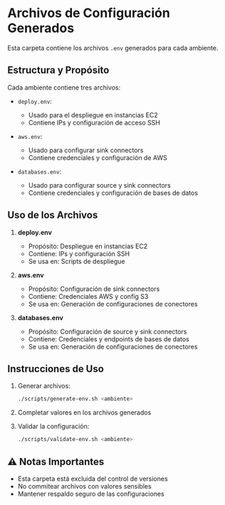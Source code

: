 # Archivos de Configuración Generados

Esta carpeta contiene los archivos `.env` generados para cada ambiente.

## Estructura y Propósito

Cada ambiente contiene tres archivos:

- `deploy.env`:
  - Usado para el despliegue en instancias EC2
  - Contiene IPs y configuración de acceso SSH

- `aws.env`:
  - Usado para configurar sink connectors
  - Contiene credenciales y configuración de AWS

- `databases.env`:
  - Usado para configurar source y sink connectors
  - Contiene credenciales y configuración de bases de datos


## Uso de los Archivos

1. **deploy.env**
   - Propósito: Despliegue en instancias EC2
   - Contiene: IPs y configuración SSH
   - Se usa en: Scripts de despliegue

2. **aws.env**
   - Propósito: Configuración de sink connectors
   - Contiene: Credenciales AWS y config S3
   - Se usa en: Generación de configuraciones de conectores

3. **databases.env**
   - Propósito: Configuración de source y sink connectors
   - Contiene: Credenciales y endpoints de bases de datos
   - Se usa en: Generación de configuraciones de conectores

## Instrucciones de Uso

1. Generar archivos:
   ```bash
   ./scripts/generate-env.sh <ambiente>
   ```

2. Completar valores en los archivos generados
3. Validar la configuración:
   ```bash
   ./scripts/validate-env.sh <ambiente>
   ```

## ⚠️ Notas Importantes
- Esta carpeta está excluida del control de versiones
- No commitear archivos con valores sensibles
- Mantener respaldo seguro de las configuraciones